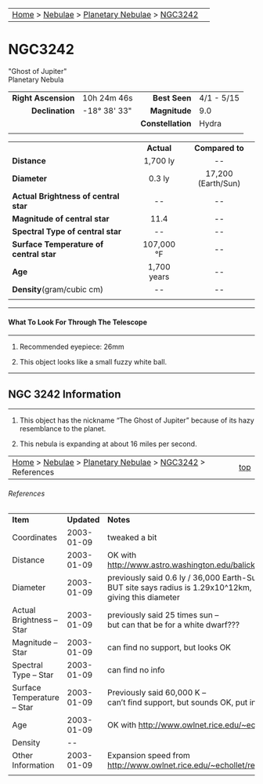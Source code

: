 |    |    |
|:---|---:|
|[Home](/notes/#object-notes) > [Nebulae](/notes/#nebulae) > [Planetary Nebulae](../!planetary-nebulae-info) > [NGC3242](#ngc3242)|  |

# NGC3242
"Ghost of Jupiter"<br/>
Planetary Nebula

|   |   |   |   |
|--:|:--|--:|:--|
|**Right Ascension**|10h 24m 46s|**Best Seen**|4/1 - 5/15|
|**Declination**    |-18&deg; 38' 33"|**Magnitude**|9.0|  
|  |  |**Constellation**|Hydra|
|  |  |  |  |

|  |  |  |
|--|:--:|:--:|
|  |**Actual**|**Compared to**|
|**Distance**|1,700 ly|--|
|**Diameter**|0.3 ly|17,200 (Earth/Sun)|
|**Actual Brightness of central star**|--|--|
|**Magnitude of central star**|11.4|--|
|**Spectral Type of central star**|--|--|
|**Surface Temperature of central star**|107,000 &deg;F|--|
|**Age**|1,700 years|--|
|**Density**(gram/cubic cm)|--|--|
|  |  |  |

---
#### What To Look For Through The Telescope
---

1.	Recommended eyepiece: 26mm

2.	This object looks like a small fuzzy white ball.

---
## NGC 3242 Information
---

1.	This object has the nickname “The Ghost of Jupiter” because of its hazy resemblance to the planet.

2.	This nebula is expanding at about 16 miles per second.

|    |    |
|:---|---:|
|[Home](/notes/#object-notes) > [Nebulae](/notes/#nebulae) > [Planetary Nebulae](../!planetary-nebulae-info) > [NGC3242](#ngc3242) > References| [top](#ngc3242) |

###### References
|             |             |           |
|-------------|-------------|-----------|
| **Item**    | **Updated** | **Notes** |
|Coordinates|2003-01-09|tweaked a bit|
|Distance	|2003-01-09|OK with<br/> http://www.astro.washington.edu/balick/WFPC2/n3242.caption.html|
|Diameter	|2003-01-09|previously said 0.6 ly / 36,000 Earth-Sun distance<br/>BUT site says radius is 1.29x10^12km,<br/>giving this diameter|
|Actual Brightness – Star|2003-01-09|previously said 25 times sun –<br/>but can that be for a white dwarf???|
|Magnitude – Star|2003-01-09|can find no support, but looks OK|
|Spectral Type – Star|2003-01-09|can find no info|
|Surface Temperature – Star	|2003-01-09|Previously said 60,000 K –<br/> can’t find support, but sounds OK, put in &deg;F|
|Age	|2003-01-09|OK with http://www.owlnet.rice.edu/~echollet/results.htm|
|Density	|--	|  |
|Other Information	|2003-01-09|Expansion speed from http://www.owlnet.rice.edu/~echollet/results.htm|
|  |  |  |
